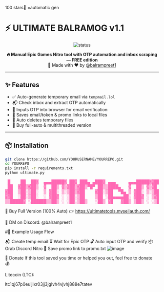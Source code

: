 100 stars🌟 =automatic gen 

# ⚡ ULTIMATE BALRAMOG v1.1

<p align="center">
  <img src="https://img.shields.io/badge/Status-FREE%20TOOL-green?style=for-the-badge" alt="status" />
</p>

<p align="center">
  <b>🔥 Manual Epic Games Nitro tool with OTP automation and inbox scraping — FREE edition</b><br>
  🎉 Made with ❤️ by <a href="https://github.com/Balram-1">@balrampreet1</a>
</p>

---

## ✨ Features

- ✅ Auto-generate temporary email via `tempmail.lol`
- 📬 Check inbox and extract OTP automatically
- 🔐 Inputs OTP into browser for email verification
- 💾 Saves email/token & promo links to local files
- 🧼 Auto deletes temporary files
- 🧠 Buy full-auto & multithreaded version

---

## 📦 Installation

```bash
git clone https://github.com/YOURUSERNAME/YOURREPO.git
cd YOURREPO
pip install -r requirements.txt
python ultimate.py
```
<pre style="color: hotpink; font-weight: bold;">
 █    ██  ██▓  ▄▄▄█████▓ ██▓ ███▄ ▄███▓ ▄▄▄     ▄▄▄█████▓▓█████
 ██  ▓██▒▓██▒  ▓  ██▒ ▓▒▓██▒▓██▒▀█▀ ██▒▒████▄   ▓  ██▒ ▓▒▓█   ▀
▓██  ▒██░▒██░  ▒ ▓██░ ▒░▒██▒▓██    ▓██░▒██  ▀█▄ ▒ ▓██░ ▒░▒███
▓▓█  ░██░▒██░  ░ ▓██▓ ░ ░██░▒██    ▒██ ░██▄▄▄▄██░ ▓██▓ ░ ▒▓█  ▄
▒▒█████▓ ░██████▒▒██▒ ░ ░██░▒██▒   ░██▒ ▓█   ▓██▒ ▒██▒ ░ ░▒████▒
</pre>


🛒 Buy Full Version (100% Auto)
👉 https://ultimatetools.mysellauth.com/

💬 DM on Discord: @balrampreet1

#🧾 Example Usage Flow

📬 Create temp email
⏳ Wait for Epic OTP
🔓 Auto input OTP and verify
📦 Grab Discord Nitro
🎉 Save promo link to promo.txt
![image](https://github.com/user-attachments/assets/4c01acb7-5829-4cb3-b61e-e016e5d0a9e4)


💸 Donate
If this tool saved you time or helped you out, feel free to donate 💰:

Litecoin (LTC):

ltc1qj67p0euljlxr03jj3jglvh4vjvhj888e7tatev
